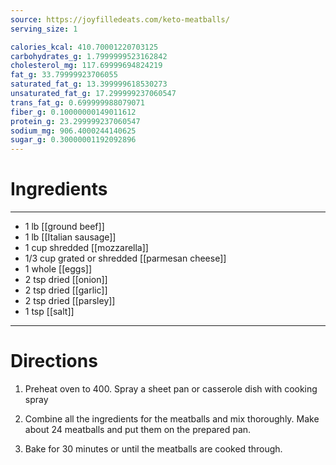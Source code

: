 ```yaml
---
source: https://joyfilledeats.com/keto-meatballs/
serving_size: 1

calories_kcal: 410.70001220703125
carbohydrates_g: 1.7999999523162842
cholesterol_mg: 117.69999694824219
fat_g: 33.79999923706055
saturated_fat_g: 13.399999618530273
unsaturated_fat_g: 17.299999237060547
trans_fat_g: 0.699999988079071
fiber_g: 0.10000000149011612
protein_g: 23.299999237060547
sodium_mg: 906.4000244140625
sugar_g: 0.30000001192092896
---
```

# Ingredients
---
- 1 lb [[ground beef]]
- 1 lb [[Italian sausage]]
- 1 cup shredded [[mozzarella]]
- 1/3 cup grated or shredded [[parmesan cheese]]
- 1 whole [[eggs]]
- 2 tsp dried  [[onion]]
- 2 tsp dried  [[garlic]]
- 2 tsp dried [[parsley]]
- 1 tsp [[salt]]
---

# Directions
1. Preheat oven to 400. Spray a sheet pan or casserole dish with cooking spray

2. Combine all the ingredients for the meatballs and mix thoroughly. Make about 24 meatballs and put them on the prepared pan.

3. Bake for 30 minutes or until the meatballs are cooked through.

